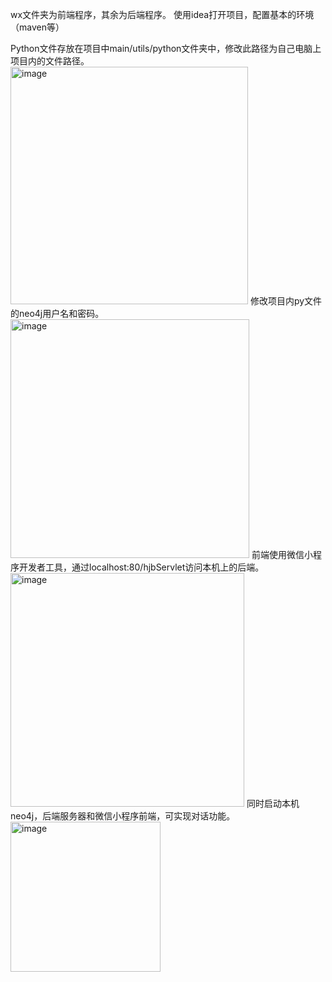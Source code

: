wx文件夹为前端程序，其余为后端程序。
使用idea打开项目，配置基本的环境（maven等）

Python文件存放在项目中main/utils/python文件夹中，修改此路径为自己电脑上项目内的文件路径。
<img width="380" alt="image" src="https://user-images.githubusercontent.com/73516636/212841576-56ce3624-233b-48da-b6a6-149ea8929cdb.png">
修改项目内py文件的neo4j用户名和密码。
<img width="382" alt="image" src="https://user-images.githubusercontent.com/73516636/212841621-99a1a09a-17d6-4f5f-aba9-2ab531f1a9e2.png">
前端使用微信小程序开发者工具，通过localhost:80/hjbServlet访问本机上的后端。
<img width="374" alt="image" src="https://user-images.githubusercontent.com/73516636/212841667-f6e7efac-c6d5-497a-9822-fe42b8728889.png">
同时启动本机neo4j，后端服务器和微信小程序前端，可实现对话功能。
<img width="240" alt="image" src="https://user-images.githubusercontent.com/73516636/212841704-4f567020-8327-4b46-a7cf-41cc7b2e1be1.png">
